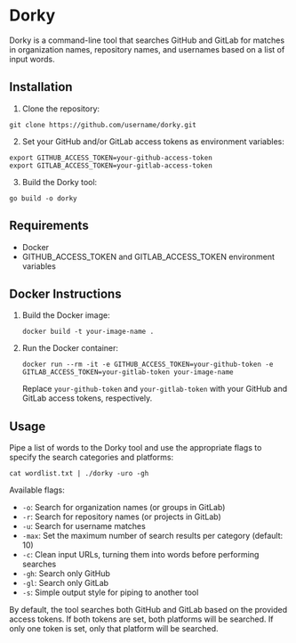 # Dorky

Dorky is a command-line tool that searches GitHub and GitLab for matches in organization names, repository names, and usernames based on a list of input words.

## Installation

1. Clone the repository:

```
git clone https://github.com/username/dorky.git
```

2. Set your GitHub and/or GitLab access tokens as environment variables:

```
export GITHUB_ACCESS_TOKEN=your-github-access-token
export GITLAB_ACCESS_TOKEN=your-gitlab-access-token
```

3. Build the Dorky tool:

```
go build -o dorky
```

## Requirements

- Docker
- GITHUB_ACCESS_TOKEN and GITLAB_ACCESS_TOKEN environment variables

## Docker Instructions

1. Build the Docker image:

   ```
   docker build -t your-image-name .
   ```

2. Run the Docker container:

   ```
   docker run --rm -it -e GITHUB_ACCESS_TOKEN=your-github-token -e GITLAB_ACCESS_TOKEN=your-gitlab-token your-image-name
   ```

   Replace `your-github-token` and `your-gitlab-token` with your GitHub and GitLab access tokens, respectively.

## Usage

Pipe a list of words to the Dorky tool and use the appropriate flags to specify the search categories and platforms:

```
cat wordlist.txt | ./dorky -uro -gh
```

Available flags:

- `-o`: Search for organization names (or groups in GitLab)
- `-r`: Search for repository names (or projects in GitLab)
- `-u`: Search for username matches
- `-max`: Set the maximum number of search results per category (default: 10)
- `-c`: Clean input URLs, turning them into words before performing searches
- `-gh`: Search only GitHub
- `-gl`: Search only GitLab
- `-s`: Simple output style for piping to another tool

By default, the tool searches both GitHub and GitLab based on the provided access tokens. If both tokens are set, both platforms will be searched. If only one token is set, only that platform will be searched.
